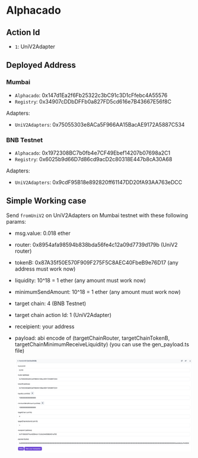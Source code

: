 # Alphacado

## Action Id

-   `1`: UniV2Adapter

## Deployed Address

### Mumbai

-   `Alphacado`: 0x147d1Ea2f6Fb25322c3bC91c3D1cFfebc4A55576
-   `Registry`: 0x34907cDDbDFFb0a827FD5cd616e7B43667E56f8C

Adapters:

-   `UniV2Adapters`: 0x75055303e8ACa5F966AA15BacAE9172A5887C534

### BNB Testnet

-   `Alphacado`: 0x1972308BC7b0fb4e7CF49Ebef14207b07698a2C1
-   `Registry`: 0x6025b9d66D7d86cd9acD2c80318E447b8cA30A68

Adapters:

-   `UniV2Adapters`: 0x9cdF95B18e892820ff61147DD20fA93AA763eDCC

## Simple Working case

Send `fromUniV2` on UniV2Adapters on Mumbai testnet with these following params:

-   msg.value: 0.018 ether
-   router: 0x8954afa98594b838bda56fe4c12a09d7739d179b (UniV2 router)
-   tokenB: 0x87A35f50E570F909F275F5C8AEC40FbeB9e76D17 (any address must work now)
-   liquidity: 10^18 = 1 ether (any amount must work now)
-   minimumSendAmount: 10^18 = 1 ether (any amount must work now)
-   target chain: 4 (BNB Testnet)
-   target chain action Id: 1 (UniV2Adapter)
-   receipient: your address
-   payload: abi encode of (targetChainRouter, targetChainTokenB, targetChainMinimumReceiveLiquidity) (you can use the gen_payload.ts file)

    ![Alt text](public/image.png)
